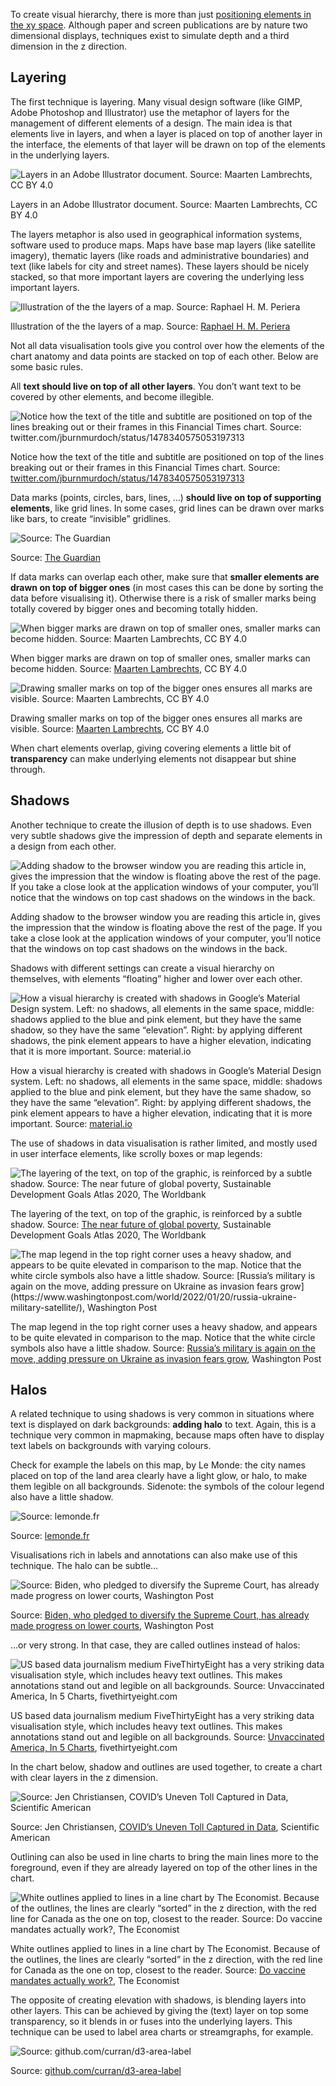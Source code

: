 To create visual hierarchy, there is more than just <span class="internal-link">[positioning elements in the xy space](visual-hierarchy-x-y-positioning)</span>. Although paper and screen publications are by nature two dimensional displays, techniques exist to simulate depth and a third dimension in the z direction.

## Layering

The first technique is layering. Many visual design software (like GIMP, Adobe Photoshop and Illustrator) use the metaphor of layers for the management of different elements of a design. The main idea is that elements live in layers, and when a layer is placed on top of another layer in the interface, the elements of that layer will be drawn on top of the elements in the underlying layers.

![Layers in an Adobe Illustrator document. Source: Maarten Lambrechts, CC BY 4.0](Visual%20hierarchy%2032d60a2016ea4334ae0d7e2395559439/layers-illustrator.png)

Layers in an Adobe Illustrator document. Source: Maarten Lambrechts, CC BY 4.0

The layers metaphor is also used in geographical information systems, software used to produce maps. Maps have base map layers (like satellite imagery), thematic layers (like roads and administrative boundaries) and text (like labels for city and street names). These layers should be nicely stacked, so that more important layers are covering the underlying less important layers.

![Illustration of the the layers of a map. Source: [Raphael H. M. Periera](https://www.urbandemographics.org/post/figures-map-layers-r/)](Visual%20hierarchy%2032d60a2016ea4334ae0d7e2395559439/map_layers.png)

Illustration of the the layers of a map. Source: [Raphael H. M. Periera](https://www.urbandemographics.org/post/figures-map-layers-r/)

Not all data visualisation tools give you control over how the elements of the chart anatomy and data points are stacked on top of each other. Below are some basic rules.

All **text should live on top of all other layers**. You don’t want text to be covered by other elements, and become illegible.

![Notice how the text of the title and subtitle are positioned on top of the lines breaking out or their frames in this Financial Times chart. Source: [twitter.com/jburnmurdoch/status/1478340575053197313](https://twitter.com/jburnmurdoch/status/1478340575053197313)](Visual%20hierarchy%2032d60a2016ea4334ae0d7e2395559439/FIQez-BXoAAqXxg.jpg)

Notice how the text of the title and subtitle are positioned on top of the lines breaking out or their frames in this Financial Times chart. Source: [twitter.com/jburnmurdoch/status/1478340575053197313](https://twitter.com/jburnmurdoch/status/1478340575053197313)

Data marks (points, circles, bars, lines, ...) **should live on top of supporting elements**, like grid lines. In some cases, grid lines can be drawn over marks like bars, to create “invisible” gridlines.

![Source: [The Guardian](https://www.theguardian.com/business/2017/sep/13/house-prices-uk-housing-affordability-london-birmingham-glasgow-leeds)](Visual%20hierarchy%2032d60a2016ea4334ae0d7e2395559439/invisible-gridlines.png)

Source: [The Guardian](https://www.theguardian.com/business/2017/sep/13/house-prices-uk-housing-affordability-london-birmingham-glasgow-leeds)

If data marks can overlap each other, make sure that **smaller elements are drawn on top of bigger ones** (in most cases this can be done by sorting the data before visualising it). Otherwise there is a risk of smaller marks being totally covered by bigger ones and becoming totally hidden.

![When bigger marks are drawn on top of smaller ones, smaller marks can become hidden. Source: [Maarten Lambrechts](https://svelte.dev/repl/503ed1c58470471db65e8841084e4c51?version=3.46.4), CC BY 4.0](Visual%20hierarchy%2032d60a2016ea4334ae0d7e2395559439/biggest-on-top.png)

When bigger marks are drawn on top of smaller ones, smaller marks can become hidden. Source: [Maarten Lambrechts](https://svelte.dev/repl/503ed1c58470471db65e8841084e4c51?version=3.46.4), CC BY 4.0

![Drawing smaller marks on top of the bigger ones ensures all marks are visible. Source: [Maarten Lambrechts](https://svelte.dev/repl/503ed1c58470471db65e8841084e4c51?version=3.46.4), CC BY 4.0](Visual%20hierarchy%2032d60a2016ea4334ae0d7e2395559439/smallest-on-top.png)

Drawing smaller marks on top of the bigger ones ensures all marks are visible. Source: [Maarten Lambrechts](https://svelte.dev/repl/503ed1c58470471db65e8841084e4c51?version=3.46.4), CC BY 4.0

When chart elements overlap, giving covering elements a little bit of **transparency** can make underlying elements not disappear but shine through.

## Shadows

Another technique to create the illusion of depth is to use shadows. Even very subtle shadows give the impression of depth and separate elements in a design from each other.

![Adding shadow to the browser window you are reading this article in, gives the impression that the window is floating above the rest of the page. If you take a close look at the application windows of your computer, you’ll notice that the windows on top cast shadows on the windows in the back.](Visual%20hierarchy%2032d60a2016ea4334ae0d7e2395559439/depth-shadow.png)

Adding shadow to the browser window you are reading this article in, gives the impression that the window is floating above the rest of the page. If you take a close look at the application windows of your computer, you’ll notice that the windows on top cast shadows on the windows in the back.

Shadows with different settings can create a visual hierarchy on themselves, with elements “floating” higher and lower over each other.

![How a visual hierarchy is created with shadows in Google’s Material Design system. Left: no shadows, all elements in the same space, middle: shadows applied to the blue and pink element, but they have the same shadow, so they have the same “elevation”. Right: by applying different shadows, the pink element appears to have a higher elevation, indicating that it is more important. Source: [material.io](https://material.io/archive/guidelines/material-design/elevation-shadows.html#elevation-shadows-shadows)](Visual%20hierarchy%2032d60a2016ea4334ae0d7e2395559439/shadows-material.png)

How a visual hierarchy is created with shadows in Google’s Material Design system. Left: no shadows, all elements in the same space, middle: shadows applied to the blue and pink element, but they have the same shadow, so they have the same “elevation”. Right: by applying different shadows, the pink element appears to have a higher elevation, indicating that it is more important. Source: [material.io](https://material.io/archive/guidelines/material-design/elevation-shadows.html#elevation-shadows-shadows)

The use of shadows in data visualisation is rather limited, and mostly used in user interface elements, like scrolly boxes or map legends:

![The layering of the text, on top of the graphic, is reinforced by a subtle shadow. Source: [The near future of global poverty](https://datatopics.worldbank.org/sdgatlas/goal-1-no-poverty/), Sustainable Development Goals Atlas 2020, The Worldbank](Visual%20hierarchy%2032d60a2016ea4334ae0d7e2395559439/scrolly-box-shadow.png)

The layering of the text, on top of the graphic, is reinforced by a subtle shadow. Source: [The near future of global poverty](https://datatopics.worldbank.org/sdgatlas/goal-1-no-poverty/), Sustainable Development Goals Atlas 2020, The Worldbank

<p class="center">
<img src="Visual%20hierarchy%2032d60a2016ea4334ae0d7e2395559439/map-legend-shadow-wapo.jpeg" alt="The map legend in the top right corner uses a heavy shadow, and appears to be quite elevated in comparison to the map. Notice that the white circle symbols also have a little shadow. Source: [Russia’s military is again on the move, adding pressure on Ukraine as invasion fears grow](https://www.washingtonpost.com/world/2022/01/20/russia-ukraine-military-satellite/), Washington Post" class="max-600">
</p>

The map legend in the top right corner uses a heavy shadow, and appears to be quite elevated in comparison to the map. Notice that the white circle symbols also have a little shadow. Source: [Russia’s military is again on the move, adding pressure on Ukraine as invasion fears grow](https://www.washingtonpost.com/world/2022/01/20/russia-ukraine-military-satellite/), Washington Post

## Halos

A related technique to using shadows is very common in situations where text is displayed on dark backgrounds: **adding halo** to text. Again, this is a technique very common in mapmaking, because maps often have to display text labels on backgrounds with varying colours.

Check for example the labels on this map, by Le Monde: the city names placed on top of the land area clearly have a light glow, or halo, to make them legible on all backgrounds. Sidenote: the symbols of the colour legend also have a little shadow.

![Source: [lemonde.fr](http://www.lemonde.fr/societe/article/2022/01/20/entre-fermete-et-humanite-la-ligne-de-crete-d-emmanuel-macron-sur-l-immigration_6110248_3224.html)](Visual%20hierarchy%2032d60a2016ea4334ae0d7e2395559439/halo-lemonde.png)

Source: [lemonde.fr](http://www.lemonde.fr/societe/article/2022/01/20/entre-fermete-et-humanite-la-ligne-de-crete-d-emmanuel-macron-sur-l-immigration_6110248_3224.html)

Visualisations rich in labels and annotations can also make use of this technique. The halo can be subtle...

![Source: [Biden, who pledged to diversify the Supreme Court, has already made progress on lower courts](https://www.washingtonpost.com/politics/2022/01/27/federal-judge-diversity-biden/), Washington Post](Visual%20hierarchy%2032d60a2016ea4334ae0d7e2395559439/halo-wapo.png)

Source: [Biden, who pledged to diversify the Supreme Court, has already made progress on lower courts](https://www.washingtonpost.com/politics/2022/01/27/federal-judge-diversity-biden/), Washington Post

...or very strong. In that case, they are called outlines instead of halos:

![US based data journalism medium FiveThirtyEight has a very striking data visualisation style, which includes heavy text outlines. This makes annotations stand out and legible on all backgrounds. Source: [Unvaccinated America, In 5 Charts](https://fivethirtyeight.com/features/unvaccinated-america-in-5-charts/), fivethirtyeight.com](Visual%20hierarchy%2032d60a2016ea4334ae0d7e2395559439/outline-538.png)

US based data journalism medium FiveThirtyEight has a very striking data visualisation style, which includes heavy text outlines. This makes annotations stand out and legible on all backgrounds. Source: [Unvaccinated America, In 5 Charts](https://fivethirtyeight.com/features/unvaccinated-america-in-5-charts/), fivethirtyeight.com

In the chart below, shadow and outlines are used together, to create a chart with clear layers in the z dimension.

![Source: Jen Christiansen, [COVID’s Uneven Toll Captured in Data](https://www.scientificamerican.com/article/covids-uneven-toll-captured-in-data/), Scientific American](Visual%20hierarchy%2032d60a2016ea4334ae0d7e2395559439/shadow-outline-scientific-american.webp)

Source: Jen Christiansen, [COVID’s Uneven Toll Captured in Data](https://www.scientificamerican.com/article/covids-uneven-toll-captured-in-data/), Scientific American

Outlining can also be used in line charts to bring the main lines more to the foreground, even if they are already layered on top of the other lines in the chart.

![White outlines applied to lines in a line chart by The Economist. Because of the outlines, the lines are clearly “sorted” in the z direction, with the red line for Canada as the one on top, closest to the reader. Source: [Do vaccine mandates actually work?](https://www.economist.com/graphic-detail/2022/01/22/do-vaccine-mandates-actually-work), The Economist](Visual%20hierarchy%2032d60a2016ea4334ae0d7e2395559439/outline-economist.png)

White outlines applied to lines in a line chart by The Economist. Because of the outlines, the lines are clearly “sorted” in the z direction, with the red line for Canada as the one on top, closest to the reader. Source: [Do vaccine mandates actually work?](https://www.economist.com/graphic-detail/2022/01/22/do-vaccine-mandates-actually-work), The Economist

The opposite of creating elevation with shadows, is blending layers into other layers. This can be achieved by giving the (text) layer on top some transparency, so it blends in or fuses into the underlying layers. This technique can be used to label area charts or streamgraphs, for example.

![Source: [github.com/curran/d3-area-label](https://github.com/curran/d3-area-label)](Visual%20hierarchy%2032d60a2016ea4334ae0d7e2395559439/streamgraph-labels.png)

Source: [github.com/curran/d3-area-label](https://github.com/curran/d3-area-label)